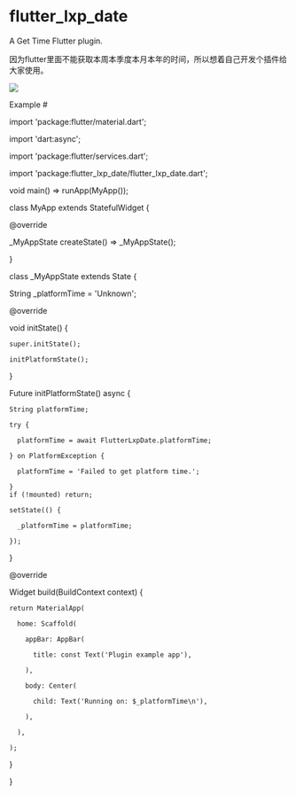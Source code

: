 # flutter_lxp_date

A Get Time Flutter plugin.

因为flutter里面不能获取本周本季度本月本年的时间，所以想着自己开发个插件给大家使用。

<img src='https://ctfive.oss-cn-hangzhou.aliyuncs.com/Student/2019/02/24/0521db125c044fb7ba96566349bbada10163.png'>

Example #

import 'package:flutter/material.dart';

import 'dart:async';

import 'package:flutter/services.dart';

import 'package:flutter_lxp_date/flutter_lxp_date.dart';

void main() => runApp(MyApp());

class MyApp extends StatefulWidget {

  @override

  _MyAppState createState() => _MyAppState();

}

class _MyAppState extends State<MyApp> {

  String _platformTime = 'Unknown';

  @override

  void initState() {

    super.initState();

    initPlatformState();

  }

  Future<void> initPlatformState() async {

    String platformTime;

    try {

      platformTime = await FlutterLxpDate.platformTime;

    } on PlatformException {

      platformTime = 'Failed to get platform time.';

    }
    if (!mounted) return;

    setState(() {

      _platformTime = platformTime;

    });

  }

  @override

  Widget build(BuildContext context) {

    return MaterialApp(

      home: Scaffold(

        appBar: AppBar(

          title: const Text('Plugin example app'),

        ),

        body: Center(

          child: Text('Running on: $_platformTime\n'),

        ),

      ),

    );

  }

}

